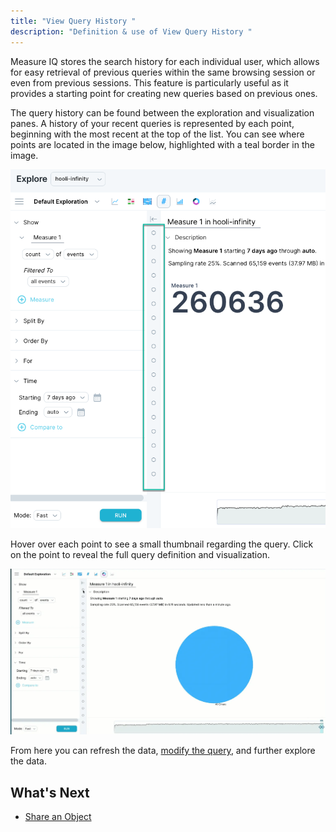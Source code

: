 ```yaml
---
title: "View Query History "
description: "Definition & use of View Query History "
---
```


Measure IQ stores the search history for each individual user, which allows for easy retrieval of previous queries within the same browsing session or even from previous sessions. This feature is particularly useful as it provides a starting point for creating new queries based on previous ones.

The query history can be found between the exploration and visualization panes. A history of your recent queries is represented by each point, beginning with the most recent at the top of the list. You can see where points are located in the image below, highlighted with a teal border in the image.

![](./attachments/2023-03-17_16-41-39.png)

Hover over each point to see a small thumbnail regarding the query. Click on the point to reveal the full query definition and visualization.

![](<./attachments/2023-03-17_16-53-51%20(1).webp>)

From here you can refresh the data, [modify the query](../../../modify-a-query), and further explore the data.

## What's Next

- [Share an Object](../../../measure-guides/measure-user-guides/manage-your-created-objects/share-an-object-with-other-users)
